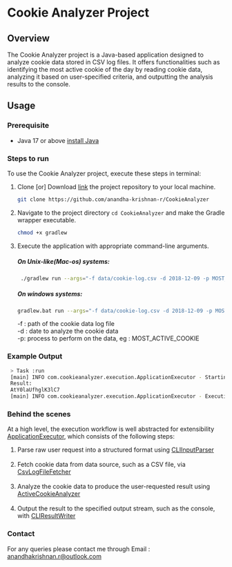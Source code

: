 # Cookie Analyzer Project

## Overview
The Cookie Analyzer project is a Java-based application designed to analyze cookie data stored in CSV log files.
It offers functionalities such as identifying the most active cookie of the day by reading cookie data,
analyzing it based on user-specified criteria, and outputting the analysis results to the console.

## Usage

### Prerequisite
* Java 17 or above [install Java](https://www.oracle.com/java/technologies/javase/jdk17-archive-downloads.html)

### Steps to run
To use the Cookie Analyzer project, execute these steps in terminal:

1. Clone [or] Download [link](https://github.com/anandha-krishnan-r/CookieAnalyzer/archive/refs/heads/main.zip) the project repository to your local machine.
    
    ```bash
    git clone https://github.com/anandha-krishnan-r/CookieAnalyzer
    ```
2.  Navigate to the project directory `cd CookieAnalyzer` and make the Gradle wrapper executable.
   
    ```bash
    chmod +x gradlew
    ```
3. Execute the application with appropriate command-line arguments.  

   ##### On Unix-like(Mac-os) systems:
   ```bash
    ./gradlew run --args="-f data/cookie-log.csv -d 2018-12-09 -p MOST_ACTIVE_COOKIE"
    ```
   ##### On windows systems:
   ```bash
   gradlew.bat run --args="-f data/cookie-log.csv -d 2018-12-09 -p MOST_ACTIVE_COOKIE"
   ```
   -f : path of the cookie data log file
   <br>
   -d : date to analyze the cookie data
   <br>
   -p: process to perform on the data, eg : MOST_ACTIVE_COOKIE

 ### Example Output  
   ```bash
    > Task :run
    [main] INFO com.cookieanalyzer.execution.ApplicationExecutor - Starting execution
    Result:
    AtY0laUfhglK3lC7
    [main] INFO com.cookieanalyzer.execution.ApplicationExecutor - Execution completed successfully!
   ``` 

 ### Behind the scenes
 At a high level, the execution workflow is well abstracted for extensibility [ApplicationExecutor](src/main/java/com/cookieanalyzer/execution/ApplicationExecutor.java), which consists of the following steps:
  <br>
   1. Parse raw user request into a structured format using [CLIInputParser](src/main/java/com/cookieanalyzer/execution/inputparser/CLIInputParser.java)
  <br><br>
   2. Fetch cookie data from data source, such as a CSV file, via [CsvLogFileFetcher](src/main/java/com/cookieanalyzer/execution/datafetcher/CsvLogFileFetcher.java)
  <br><br>
   3. Analyze the cookie data to produce the user-requested result using [ActiveCookieAnalyzer](src/main/java/com/cookieanalyzer/execution/processor/ActiveCookieAnalyzer.java)
  <br><br>
   4. Output the result to the specified output stream, such as the console, with [CLIResultWriter](src/main/java/com/cookieanalyzer/execution/resultwriter/CLIResultWriter.java)
  
### Contact
For any queries please contact me through
Email : anandhakrishnan.r@outlook.com 


